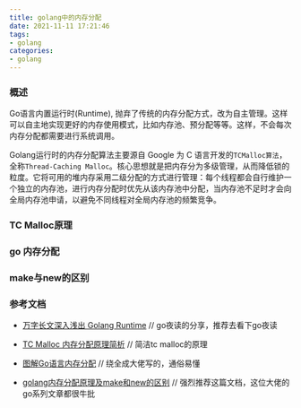 ```yaml
---
title: golang中的内存分配
date: 2021-11-11 17:21:46
tags:
- golang
categories:
- golang
---
```


### 概述

Go语言内置运行时(Runtime), 抛弃了传统的内存分配方式，改为自主管理。这样可以自主地实现更好的内存使用模式，比如内存池、预分配等等。这样，不会每次内存分配都需要进行系统调用。

Golang运行时的内存分配算法主要源自 Google 为 C 语言开发的`TCMalloc算法`，全称`Thread-Caching Malloc`。核心思想就是把内存分为多级管理，从而降低锁的粒度。它将可用的堆内存采用二级分配的方式进行管理：每个线程都会自行维护一个独立的内存池，进行内存分配时优先从该内存池中分配，当内存池不足时才会向全局内存池申请，以避免不同线程对全局内存池的频繁竞争。

### TC Malloc原理



### go 内存分配



### make与new的区别



### 参考文档

- [万字长文深入浅出 Golang Runtime](https://zhuanlan.zhihu.com/p/95056679)   // go夜读的分享，推荐去看下go夜读

- [TC Malloc 内存分配原理简析](https://www.cnblogs.com/jiujuan/p/13869547.html)   // 简洁tc malloc的原理

- [图解Go语言内存分配](https://zhuanlan.zhihu.com/p/59125443)   // 绕全成大佬写的，通俗易懂

- [golang内存分配原理及make和new的区别](https://www.cnblogs.com/33debug/p/12068699.html)   // 强烈推荐这篇文档，这位大佬的go系列文章都很牛批

